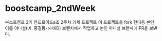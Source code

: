 # boostcamp_2ndWeek
부스트캠프 2기 안드로이드a조 2주차 과제 프로젝트
이 프로젝트를 fork 한다음 본인 이름 이니셜(예: 홍길동->HKD) 브렌치에서 작업하고 본인 이니셜 브렌치에 PR을 보낸다.
